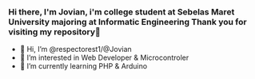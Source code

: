 ###  Hi there, I'm Jovian, i'm college student at  Sebelas Maret University majoring at Informatic Engineering Thank you for visiting my repository👋


- 👋 Hi, I’m @respectorest1/@Jovian
- 👀 I’m interested in Web Developer & Microcontroler
- 🌱 I’m currently learning PHP & Arduino


<!---
respectorest1/respectorest1 is a ✨ special ✨ repository because its `README.md` (this file) appears on your GitHub profile.
You can click the Preview link to take a look at your changes.
--->
